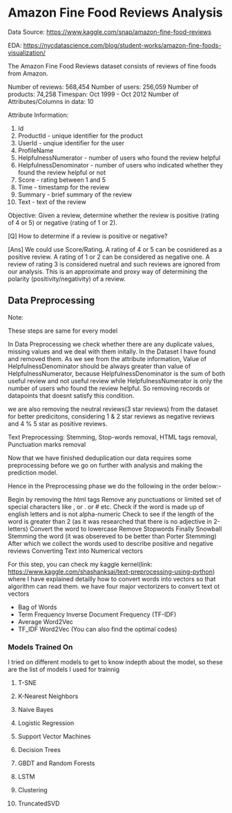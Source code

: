 # Amazon Fine Food Reviews Analysis

Data Source: https://www.kaggle.com/snap/amazon-fine-food-reviews 

EDA: https://nycdatascience.com/blog/student-works/amazon-fine-foods-visualization/

The Amazon Fine Food Reviews dataset consists of reviews of fine foods from Amazon.

Number of reviews: 568,454
Number of users: 256,059
Number of products: 74,258
Timespan: Oct 1999 - Oct 2012
Number of Attributes/Columns in data: 10

Attribute Information:

1. Id
2. ProductId - unique identifier for the product
3. UserId - unqiue identifier for the user
4. ProfileName
5. HelpfulnessNumerator - number of users who found the review helpful
6. HelpfulnessDenominator - number of users who indicated whether they found the review helpful or not
7. Score - rating between 1 and 5
8. Time - timestamp for the review
9. Summary - brief summary of the review
10. Text - text of the review

Objective:
Given a review, determine whether the review is positive (rating of 4 or 5) or negative (rating of 1 or 2).


[Q] How to determine if a review is positive or negative?

[Ans] We could use Score/Rating. A rating of 4 or 5 can be cosnidered as a positive review. A rating of 1 or 2 can be considered as negative one. A review of rating 3 is considered nuetral and such reviews are ignored from our analysis. This is an approximate and proxy way of determining the polarity (positivity/negativity) of a review.

## Data Preprocessing
Note:

These steps are same for every model

In Data Preprocessing we check whether there are any duplicate values, missing values and we deal with them initally. In the Dataset I have found and removed them. As we see from the attribute information, Value of HelpfulnessDenominator should be always greater than value of HelpfulnessNumerator, because HelpfulnessDenominator is the sum of both useful review and not useful review while HelpfulnessNumerator is only the number of users who found the review helpful. So removing records or datapoints that doesnt satisfy this condition.

we are also removing the neutral reviews(3 star reviews) from the dataset for better predicitons, considering 1 & 2 star reviews as negative reviews and 4 % 5 star as positive reviews.

Text Preprocessing: Stemming, Stop-words removal, HTML tags removal, Punctuation marks removal

Now that we have finished deduplication our data requires some preprocessing before we go on further with analysis and making the prediction model.

Hence in the Preprocessing phase we do the following in the order below:-

Begin by removing the html tags
Remove any punctuations or limited set of special characters like , or . or # etc.
Check if the word is made up of english letters and is not alpha-numeric
Check to see if the length of the word is greater than 2 (as it was researched that there is no adjective in 2-letters)
Convert the word to lowercase
Remove Stopwords
Finally Snowball Stemming the word (it was obsereved to be better than Porter Stemming)
After which we collect the words used to describe positive and negative reviews
Converting Text into Numerical vectors

For this step, you can check my kaggle kernel(link: https://www.kaggle.com/shashanksai/text-preprocessing-using-python) where I have explained detailly how to convert words into vectors so that algorithm can read them. we have four major vectorizers to convert text ot vectors

* Bag of Words
* Term Frequency Inverse Document Frequency (TF-IDF)
* Average Word2Vec
* TF_IDF Word2Vec (You can also find the optimal codes)

### Models Trained On
I tried on different models to get to know indepth about the model, so these are the list of models I used for trainnig

1. T-SNE

2. K-Nearest Neighbors

3. Naive Bayes

4. Logistic Regression

5. Support Vector Machines

6. Decision Trees

7. GBDT and Random Forests

8. LSTM

9. Clustering

10. TruncatedSVD
